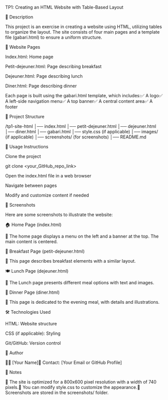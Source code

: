 TP1: Creating an HTML Website with Table-Based Layout

📌 Description

This project is an exercise in creating a website using HTML, utilizing tables to organize the layout. The site consists of four main pages and a template file (gabari.html) to ensure a uniform structure.

📄 Website Pages

Index.html: Home page

Petit-dejeuner.html: Page describing breakfast

Dejeuner.html: Page describing lunch

Diner.html: Page describing dinner

Each page is built using the gabari.html template, which includes:✅ A logo✅ A left-side navigation menu✅ A top banner✅ A central content area✅ A footer

📂 Project Structure

/tp1-site-html
│── index.html
│── petit-dejeuner.html
│── dejeuner.html
│── diner.html
│── gabari.html
│── style.css (if applicable)
│── images/ (if applicable)
│── screenshots/ (for screenshots)
│── README.md

🚀 Usage Instructions

Clone the project

git clone <your_GitHub_repo_link>

Open the index.html file in a web browser

Navigate between pages

Modify and customize content if needed

📸 Screenshots

Here are some screenshots to illustrate the website:

🏠 Home Page (index.html)

🔎 The home page displays a menu on the left and a banner at the top. The main content is centered.

🍞 Breakfast Page (petit-dejeuner.html)

🔎 This page describes breakfast elements with a similar layout.

🍽️ Lunch Page (dejeuner.html)

🔎 The Lunch page presents different meal options with text and images.

🌙 Dinner Page (diner.html)

🔎 This page is dedicated to the evening meal, with details and illustrations.

🛠️ Technologies Used

HTML: Website structure

CSS (if applicable): Styling

Git/GitHub: Version control

💌 Author

👩‍💻 [Your Name]💌 Contact: [Your Email or GitHub Profile]

📢 Notes

🔹 The site is optimized for a 800x600 pixel resolution with a width of 740 pixels.🔹 You can modify style.css to customize the appearance.🔹 Screenshots are stored in the screenshots/ folder.